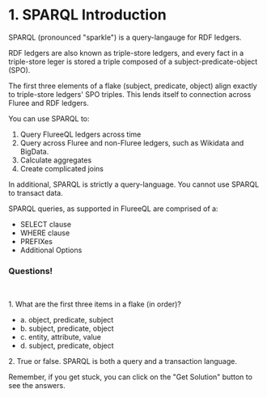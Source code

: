 # 1. SPARQL Introduction

SPARQL (pronounced "sparkle") is a query-langauge for RDF ledgers.

RDF ledgers are also known as triple-store ledgers, and every fact in a triple-store leger is stored a triple composed of a subject-predicate-object (SPO).

The first three elements of a flake (subject, predicate, object) align exactly to triple-store ledgers' SPO triples. This lends itself to connection across Fluree and RDF ledgers.

You can use SPARQL to:

1. Query FlureeQL ledgers across time
2. Query across Fluree and non-Fluree ledgers, such as Wikidata and BigData.
3. Calculate aggregates
4. Create complicated joins

In additional, SPARQL is strictly a query-language. You cannot use SPARQL to transact data.

SPARQL queries, as supported in FlureeQL are comprised of a:

- SELECT clause
- WHERE clause
- PREFIXes
- Additional Options

<div class="challenge">
<h3>Questions!</h3>
<br/>
<p>1. What are the first three items in a flake (in order)?</p>
<ul>
    <li>a. object, predicate, subject</li>
    <li>b. subject, predicate, object</li>
    <li>c. entity, attribute, value</li>
    <li>d. subject, predicate, object</li>
</ul>
<p>2. True or false. SPARQL is both a query and a transaction language.</p>
<p>Remember, if you get stuck, you can click on the "Get Solution" button to see the answers.</p>
</div>
<br/>
<br/>
